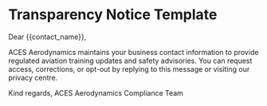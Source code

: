# Transparency Notice Template

Dear {{contact_name}},

ACES Aerodynamics maintains your business contact information to provide
regulated aviation training updates and safety advisories. You can request
access, corrections, or opt-out by replying to this message or visiting our
privacy centre.

Kind regards,
ACES Aerodynamics Compliance Team
